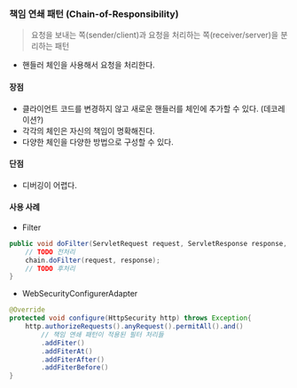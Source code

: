 ### 책임 연쇄 패턴 (Chain-of-Responsibility)
> 요청을 보내는 쪽(sender/client)과 요청을 처리하는 쪽(receiver/server)을 분리하는 패턴

- 핸들러 체인을 사용해서 요청을 처리한다.

#### 장점
- 클라이언트 코드를 변경하지 않고 새로운 핸들러를 체인에 추가할 수 있다. (데코레이션?)
- 각각의 체인은 자신의 책임이 명확해진다. 
- 다양한 체인을 다양한 방법으로 구성할 수 있다.

#### 단점
- 디버깅이 어렵다.

#### 사용 사례
- Filter
````java
public void doFilter(ServletRequest request, ServletResponse response, FilterChain chain) throws IOException, ServletException {
    // TODO 전처리
    chain.doFilter(request, response);
    // TODO 후처리
}
````
- WebSecurityConfigurerAdapter
````java
@Override
protected void configure(HttpSecurity http) throws Exception{
    http.authorizeRequests().anyRequest().permitAll().and()
        // 책임 연쇄 패턴이 적용된 필터 처리들
        .addFiter()
        .addFiterAt()
        .addFiterAfter()
        .addFiterBefore()
}
````

